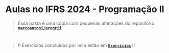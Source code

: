 # Aulas no IFRS 2024 - Programação II

> Essa pasta é uma cópia com pequenas alterações do repositório: [**`marcoantoni/progrii`**](https://github.com/marcoantoni/progrii)
#
> !! Exercícios concluídos por mim estão em [**`Exercicios`**](Exercícios/) !!